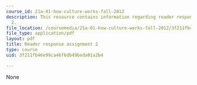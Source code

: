 ```yaml
---
course_id: 21a-01-how-culture-works-fall-2012
description: This resource contains information regarding reader response assignment
  2.
file_location: /coursemedia/21a-01-how-culture-works-fall-2012/3f211fb46e99ca46f6db49beda01a2b4_MIT21A_01F12_assignment_2.pdf
file_type: application/pdf
layout: pdf
title: Reader response assignment 2
type: course
uid: 3f211fb46e99ca46f6db49beda01a2b4

---
```

None